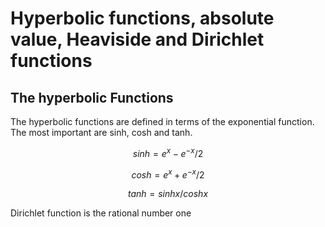 # Hyperbolic functions, absolute value, Heaviside and Dirichlet functions
##  The hyperbolic Functions
The hyperbolic functions are defined in terms of the exponential function. The most important are sinh, cosh and tanh.

$$sinh={e^x-e^{-x}}/2$$

$$cosh={e^x+e^{-x}}/2$$

$$tanh={sinhx/coshx}$$



Dirichlet function is the rational number one